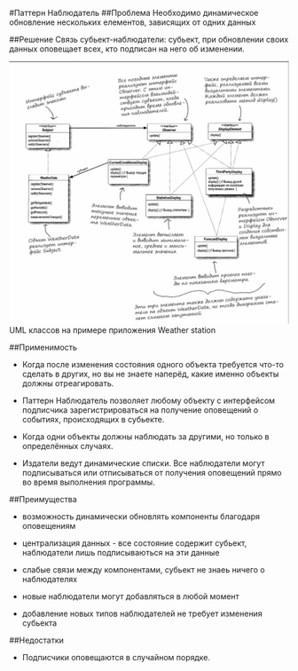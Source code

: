 #Паттерн Наблюдатель
##Проблема
Необходимо динамическое обновление нескольких елементов, зависящих от одних данных

##Решение
Связь субьект-наблюдатели: субьект, при обновлении своих данных
оповещает всех, кто подписан на него об изменении.

![uml](../assets/img/observerUML.png)
UML классов на примере приложения Weather station

##Применимость
 - Когда после изменения состояния одного объекта требуется что-то сделать в других, но вы не 
 знаете наперёд, какие именно объекты должны отреагировать.

 - Паттерн Наблюдатель позволяет любому объекту с интерфейсом подписчика зарегистрироваться на 
 получение оповещений о событиях, происходящих в субьекте.

 - Когда одни объекты должны наблюдать за другими, но только в определённых случаях.

 - Издатели ведут динамические списки. Все наблюдатели могут подписываться или отписываться от
  получения оповещений прямо во время выполнения программы.

##Преимущества
 - возможность динамически обновлять компоненты благодаря оповещениям
 
 - централизация данных - все состояние содержит субьект, наблюдатели лишь подписываються на эти данные
 
 - слабые связи между компонентами, субьект не знаеь ничего о наблюдателях
 
 - новые наблюдатели могут добавляться в любой момент
 
 - добавление новых типов наблюдателей не требует изменения субьекта

##Недостатки
 - Подписчики оповещаются в случайном порядке.
